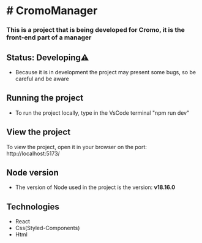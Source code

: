 <h1># CromoManager</h1>

### This is a project that is being developed for Cromo, it is the front-end part of a manager

<h2>Status: Developing⚠️</h2>

* Because it is in development the project may present some bugs, so be careful and be aware

<h2>Running the project</h2>

* To run the project locally, type in the VsCode terminal "npm run dev"

<h2>View the project</h2>

To view the project, open it in your browser on the port: http://localhost:5173/

<h2>Node version</h2>

* The version of Node used in the project is the version: <strong>v18.16.0</strong>

<h2>Technologies</h2>

* React
* Css(Styled-Components)
* Html


